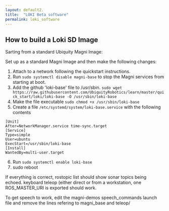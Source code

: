 ```yaml
---
layout: default2.
title:  "LOKI Beta software"
permalink: loki_software
---
```


## How to build a Loki SD Image
Sarting from a standard Ubiquity Magni Image:

Set up as a standard Magni Image and then make the following changes:

1. Attach to a network following the quickstart instructions.
2. Run `sudo systemctl disable magni-base` to stop the Magni services from starting at boot.
3. Add the github 'loki-base' file to /usr/sbin. 
`sudo wget https://raw.githubusercontent.com/UbiquityRobotics/learn/master/quick_start/loki/loki-base -O /usr/sbin/loki-base`
4. Make the file executable `sudo chmod +x /usr/sbin/loki-base`
5. Create a file `/etc/systemd/system/loki-base.service` with the following contents
```
[Unit]
After=NetworkManager.service time-sync.target
[Service]
Type=simple
User=ubuntu
ExecStart=/usr/sbin/loki-base
[Install]
WantedBy=multi-user.target
```
6. Run `sudo systemctl enable loki-base`
7. sudo reboot

If everything is correct,  rostopic list should show sonar topics being echoed.  keyboard teleop (either direct or 
from a workstation, one ROS_MASTER_URI is exported should work.

To get speech to work, edit the magni-demos speech_commands launch file and remove the lines refering to magni_base  and teleop/

